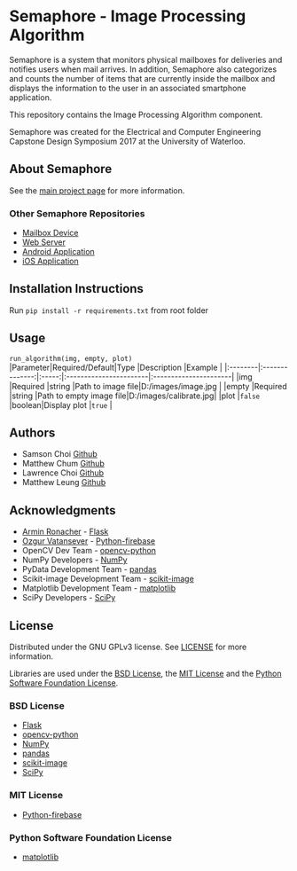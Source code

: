 # Semaphore - Image Processing Algorithm

Semaphore is a system that monitors physical mailboxes for deliveries and notifies users when mail arrives. In addition, Semaphore also categorizes and counts the number of items that are currently inside the mailbox and displays the information to the user in an associated smartphone application.  

This repository contains the Image Processing Algorithm component.

Semaphore was created for the Electrical and Computer Engineering Capstone Design Symposium 2017 at the University of Waterloo.


## About Semaphore
See the [main project page](https://shlchoi.github.io/semaphore) for more information.

### Other Semaphore Repositories
* [Mailbox Device](https://github.com/shlchoi/semaphore-mailbox)
* [Web Server](https://github.com/shlchoi/semaphore-server)
* [Android Application](https://github.com/shlchoi/semaphore-android)
* [iOS Application](https://github.com/shlchoi/semaphore-ios)

## Installation Instructions

Run `pip install -r requirements.txt` from root folder

## Usage
`run_algorithm(img, empty, plot)`                                                   
|Parameter|Required/Default|Type   |Description             |Example                |
|:--------|:--------------:|:-----:|:-----------------------|:----------------------|
|img      |Required        |string |Path to image file|D:/images/image.jpg          |
|empty    |Required        |string |Path to empty image file|D:/images/calibrate.jpg|
|plot     |`false`         |boolean|Display plot		       	|`true`                 |



## Authors
* Samson Choi 	[Github](https://github.com/shlchoi)
* Matthew Chum 	[Github](https://github.com/mattcwc)
* Lawrence Choi	[Github](https://github.com/l2choi)
* Matthew Leung [Github](https://github.com/mshleung)


## Acknowledgments
* [Armin Ronacher](http://lucumr.pocoo.org/about/) - [Flask](http://flask.pocoo.org/)
* [Ozgur Vatansever](https://github.com/ozgur) - [Python-firebase](http://ozgur.github.io/python-firebase/)
* OpenCV Dev Team - [opencv-python](http://docs.opencv.org/3.0-beta/)
* NumPy Developers - [NumPy](http://www.numpy.org/)
* PyData Development Team - [pandas](http://pandas.pydata.org/)
* Scikit-image Development Team - [scikit-image](http://scikit-image.org/)
* Matplotlib Development Team - [matplotlib](http://matplotlib.org/)
* SciPy Developers - [SciPy](https://www.scipy.org/)

## License

Distributed under the GNU GPLv3 license. See [LICENSE](https://github.com/shlchoi/semaphore-android/blob/master/LICENSE) for more information.

Libraries are used under the [BSD License](https://opensource.org/licenses/BSD-3-Clause), the [MIT License](https://opensource.org/licenses/MIT) and the [Python Software Foundation License](https://docs.python.org/3/license.html).

### BSD License
* [Flask](http://flask.pocoo.org/)
* [opencv-python](http://docs.opencv.org/3.0-beta/index.html)
* [NumPy](http://www.numpy.org/)
* [pandas](http://pandas.pydata.org/)
* [scikit-image](http://scikit-image.org/)
* [SciPy](https://www.scipy.org/)

### MIT License
* [Python-firebase](http://ozgur.github.io/python-firebase/)

### Python Software Foundation License
* [matplotlib](http://matplotlib.org/)
